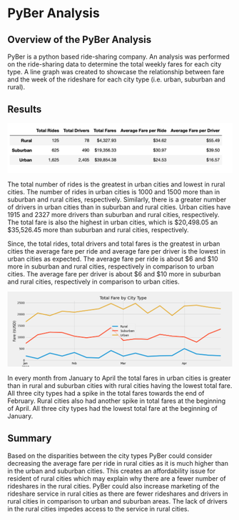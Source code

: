# PyBer Analysis

## Overview of the PyBer Analysis
PyBer is a python based ride-sharing company. An analysis was performed on the ride-sharing data to determine the total weekly fares for each city type. A line graph was created to showcase the relationship between fare and the week of the rideshare for each city type (i.e. urban, suburban and rural).

## Results

![PyBer_Summary](https://github.com/mdhugge/PyBer_Analysis/blob/main/Analysis/PyBer_Summary.png)

The total number of rides is the greatest in urban cities and lowest in rural cities. The number of rides in urban cities is 1000 and 1500 more than in suburban and rural cities, respectively. Similarly, there is a greater number of drivers in urban cities than in suburban and rural cities. Urban cities have 1915 and 2327 more drivers than suburban and rural cities, respectively. The total fare is also the highest in urban cities, which is $20,498.05 an $35,526.45 more than suburban and rural cities, respectively. 

Since, the total rides, total drivers and total fares is the greatest in urban cities the average fare per ride and average fare per driver is the lowest in urban cities as expected. The average fare per ride is about $6 and $10 more in suburban and rural cities, respectively in comparison to urban cities. The average fare per driver is about $6 and $10 more in suburban and rural cities, respectively in comparison to urban cities.

![Fig7](https://github.com/mdhugge/PyBer_Analysis/blob/main/Analysis/Fig7.png)

In every month from January to April the total fares in urban cities is greater than in rural and suburban cities with rural cities having the lowest total fare. All three city types had a spike in the total fares towards the end of February. Rural cities also had another spike in total fares at the beginning of April. All three city types had the lowest total fare at the beginning of January.


## Summary
Based on the disparities between the city types PyBer could consider decreasing the average fare per ride in rural cities as it is much higher than in the urban and suburban cities. This creates an affordability issue for resident of rural cities which may explain why there are a fewer number of rideshares in the rural cities. PyBer could also increase marketing of the rideshare service in rural cities as there are fewer rideshares and drivers in rural cities in comparison to urban and suburban areas. The lack of drivers in the rural cities impedes access to the service in rural cities.

